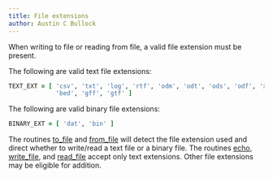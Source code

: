 ```yaml
---
title: File extensions
author: Austin C Bullock
---
```


When writing to file or reading from file, a valid file extension must be present.

The following are valid text file extensions:

```fortran
TEXT_EXT = [ 'csv', 'txt', 'log', 'rtf', 'odm', 'odt', 'ods', 'odf', 'xls', 'doc', 'org', 'dbf', &
             'bed', 'gff', 'gtf' ]
```

The following are valid binary file extensions:

```fortran
BINARY_EXT = [ 'dat', 'bin' ]
```

The routines [to_file](../Ref/to_file.html) and [from_file](../Ref/from_file.html) will detect the file extension used and direct whether to write/read a text file or a binary file. The routines [echo](../Ref/echo.html), [write_file](../Ref/String-methods.html#write_file), and [read_file](../Ref/String-methods.html#read_file) accept only text extensions. Other file extensions may be eligible for addition.
